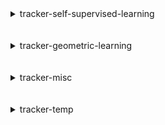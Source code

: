
<details>
<summary>tracker-self-supervised-learning</summary>
<br>

| Repository Name                                     |
|:----------------------------------------------------|
| [sslgym](https://github.com/SauravMaheshkar/sslgym) |

</details>
<br>
<br>

<details>
<summary>tracker-geometric-learning</summary>
<br>

| Repository Name                                                             |
|:----------------------------------------------------------------------------|
| [hivegraph](https://github.com/SauravMaheshkar/hivegraph)                   |
| [HyperGraphLearning](https://github.com/SauravMaheshkar/HyperGraphLearning) |

</details>
<br>
<br>

<details>
<summary>tracker-misc</summary>
<br>

| Repository Name                                                                           |
|:------------------------------------------------------------------------------------------|
| [dotfiles](https://github.com/SauravMaheshkar/dotfiles)                                   |
| [jangal-rs](https://github.com/SauravMaheshkar/jangal-rs)                                 |
| [playground](https://github.com/SauravMaheshkar/playground)                               |
| [python-template](https://github.com/SauravMaheshkar/python-template)                     |
| [sat-rs](https://github.com/SauravMaheshkar/sat-rs)                                       |
| [SauravMaheshkar](https://github.com/SauravMaheshkar/SauravMaheshkar)                     |
| [sauravmaheshkar.github.io](https://github.com/SauravMaheshkar/sauravmaheshkar.github.io) |
| [softprompts](https://github.com/SauravMaheshkar/softprompts)                             |
| [verilog-template](https://github.com/SauravMaheshkar/verilog-template)                   |

</details>
<br>
<br>

<details>
<summary>tracker-temp</summary>
<br>

| Repository Name                                                           |
|:--------------------------------------------------------------------------|
| [fprime](https://github.com/SauravMaheshkar/fprime)                       |
| [pymanopt](https://github.com/SauravMaheshkar/pymanopt)                   |
| [pytorch_geometric](https://github.com/SauravMaheshkar/pytorch_geometric) |

</details>
<br>
<br>
